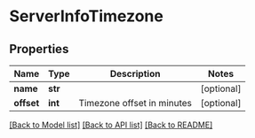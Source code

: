 # ServerInfoTimezone

## Properties
Name | Type | Description | Notes
------------ | ------------- | ------------- | -------------
**name** | **str** |  | [optional] 
**offset** | **int** | Timezone offset in minutes | [optional] 

[[Back to Model list]](../README.md#documentation-for-models) [[Back to API list]](../README.md#documentation-for-api-endpoints) [[Back to README]](../README.md)


